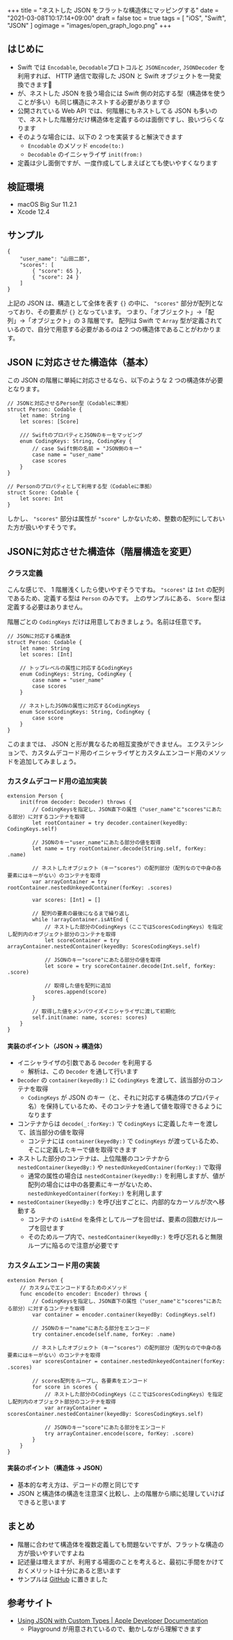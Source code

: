 +++
title = "ネストした JSON をフラットな構造体にマッピングする"
date = "2021-03-08T10:17:14+09:00"
draft = false
toc = true
tags = [ "iOS", "Swift", "JSON" ]
ogimage = "images/open_graph_logo.png"
+++

## はじめに
- Swift では `Encodable`, `Decodable`プロトコルと `JSONEncoder`, `JSONDecoder` を利用すれば、 HTTP 通信で取得した JSON と Swift オブジェクトを一発変換できます🙂
- が、ネストした JSON を扱う場合には Swift 側の対応する型（構造体を使うことが多い）も同じ構造にネストする必要があります😔
- 公開されている Web API では、何階層にもネストしてる JSON も多いので、ネストした階層分だけ構造体を定義するのは面倒ですし、扱いづらくなります
- そのような場合には、以下の 2 つを実装すると解決できます
    - `Encodable` のメソッド `encode(to:)`
    - `Decodable` のイニシャライザ `init(from:)`
- 定義は少し面倒ですが、一度作成してしまえばとても使いやすくなります

## 検証環境
- macOS Big Sur 11.2.1
- Xcode 12.4

## サンプル
```json:解析対象のJSON
{
    "user_name": "山田二郎",
    "scores": [
        { "score": 65 },
        { "score": 24 }
    ]
}
```

上記の JSON は、構造として全体を表す `{}` の中に、 `"scores"` 部分が配列となっており、その要素が `{}` となっています。
つまり、「オブジェクト」->「配列」->「オブジェクト」の 3 階層です。
配列は Swift で `Array` 型が定義されているので、自分で用意する必要があるのは 2 つの構造体であることがわかります。

## JSON に対応させた構造体（基本）
この JSON の階層に単純に対応させるなら、以下のような 2 つの構造体が必要となります。

```swift:JSONの階層に素直に対応させた構造体
// JSONと対応させるPerson型（Codableに準拠）
struct Person: Codable {
    let name: String
    let scores: [Score]

    /// SwiftのプロパティとJSONのキーをマッピング
    enum CodingKeys: String, CodingKey {
        // case Swift側の名前 = "JSON側のキー"
        case name = "user_name"
        case scores
    }
}

// Personのプロパティとして利用する型（Codableに準拠）
struct Score: Codable {
    let score: Int
}
```

しかし、 `"scores"` 部分は属性が `"score"` しかないため、整数の配列にしておいた方が扱いやすそうです。

## JSONに対応させた構造体（階層構造を変更）
### クラス定義
こんな感じで、 1 階層浅くしたら使いやすそうですね。
`"scores"` は `Int` の配列であるため、定義する型は `Person` のみです。
上のサンプルにある、 `Score` 型は定義する必要はありません。

階層ごとの `CodingKeys` だけは用意しておきましょう。名前は任意です。

```swift:JSONと異なる階層構造の構造体
// JSONに対応する構造体
struct Person: Codable {
    let name: String
    let scores: [Int]

    // トップレベルの属性に対応するCodingKeys
    enum CodingKeys: String, CodingKey {
        case name = "user_name"
        case scores
    }
    
    // ネストしたJSONの属性に対応するCodingKeys
    enum ScoresCodingKeys: String, CodingKey {
        case score
    }
}
```

このままでは、 JSON と形が異なるため相互変換ができません。
エクステンションで、カスタムデコード用のイニシャライザとカスタムエンコード用のメソッドを追加してみましょう。

### カスタムデコード用の追加実装
```swift:カスタムデコード用のイニシャライザ
extension Person {
    init(from decoder: Decoder) throws {
        // CodingKeysを指定し、JSON直下の属性（"user_name"と"scores"にあたる部分）に対するコンテナを取得
        let rootContainer = try decoder.container(keyedBy: CodingKeys.self)
        
        // JSONのキー"user_name"にあたる部分の値を取得
        let name = try rootContainer.decode(String.self, forKey: .name)
        
        // ネストしたオブジェクト（キー"scores"）の配列部分（配列なので中身の各要素にはキーがない）のコンテナを取得
        var arrayContainer = try rootContainer.nestedUnkeyedContainer(forKey: .scores)

        var scores: [Int] = []

        // 配列の要素の最後になるまで繰り返し
        while !arrayContainer.isAtEnd {
            // ネストした部分のCodingKeys（ここではScoresCodingKeys）を指定し配列内のオブジェクト部分のコンテナを取得
            let scoreContainer = try arrayContainer.nestedContainer(keyedBy: ScoresCodingKeys.self)
            
            // JSONのキー"score"にあたる部分の値を取得
            let score = try scoreContainer.decode(Int.self, forKey: .score)

            // 取得した値を配列に追加
            scores.append(score)
        }

        // 取得した値をメンバワイズイニシャライザに渡して初期化
        self.init(name: name, scores: scores)
    }
}
```

#### 実装のポイント（JSON -> 構造体）
- イニシャライザの引数である `Decoder` を利用する
    - 解析は、この `Decoder` を通して行います
- `Decoder` の `container(keyedBy:)` に `CodingKeys` を渡して、該当部分のコンテナを取得
    - `CodingKeys` が JSON のキー（と、それに対応する構造体のプロパティ名）を保持しているため、そのコンテナを通して値を取得できるようになります
- コンテナからは `decode(_:forKey:)` で `CodingKeys` に定義したキーを渡して、該当部分の値を取得
    - コンテナには `container(keyedBy:)` で `CodingKeys` が渡っているため、そこに定義したキーで値を取得できます
- ネストした部分のコンテナは、上位階層のコンテナから `nestedContainer(keyedBy:)` や `nestedUnkeyedContainer(forKey:)` で取得
    - 通常の属性の場合は `nestedContainer(keyedBy:)` を利用しますが、値が配列の場合には中の各要素にキーがないため、 `nestedUnkeyedContainer(forKey:)` を利用します
- `nestedContainer(keyedBy:)` を呼び出すごとに、内部的なカーソルが次へ移動する
    - コンテナの `isAtEnd` を条件としてループを回せば、要素の回数だけループを回せます
    - そのためループ内で、`nestedContainer(keyedBy:)` を呼び忘れると無限ループに陥るので注意が必要です

### カスタムエンコード用の実装
```swift:カスタムエンコード用のメソッド
extension Person {
    // カスタムでエンコードするためのメソッド
    func encode(to encoder: Encoder) throws {
        // CodingKeysを指定し、JSON直下の属性（"user_name"と"scores"にあたる部分）に対するコンテナを取得
        var container = encoder.container(keyedBy: CodingKeys.self)
        
        // JSONのキー"name"にあたる部分をエンコード
        try container.encode(self.name, forKey: .name)

        // ネストしたオブジェクト（キー"scores"）の配列部分（配列なので中身の各要素にはキーがない）のコンテナを取得
        var scoresContainer = container.nestedUnkeyedContainer(forKey: .scores)

        // scores配列をループし、各要素をエンコード
        for score in scores {
            // ネストした部分のCodingKeys（ここではScoresCodingKeys）を指定し配列内のオブジェクト部分のコンテナを取得
            var arrayContainer = scoresContainer.nestedContainer(keyedBy: ScoresCodingKeys.self)

            // JSONのキー"score"にあたる部分をエンコード
            try arrayContainer.encode(score, forKey: .score)
        }
    }
}
```

#### 実装のポイント（構造体 -> JSON）
- 基本的な考え方は、デコードの際と同じです
- JSON と構造体の構造を注意深く比較し、上の階層から順に処理していけばできると思います

## まとめ
- 階層に合わせて構造体を複数定義しても問題ないですが、フラットな構造の方が扱いやすいですよね
- 記述量は増えますが、利用する場面のことを考えると、最初に手間をかけておくメリットは十分にあると思います
- サンプルは [GitHub](https://github.com/aokiplayer/swift-sandbox/tree/master/CodableContainer) に置きました

## 参考サイト
- [Using JSON with Custom Types | Apple Developer Documentation](https://developer.apple.com/documentation/foundation/archives_and_serialization/using_json_with_custom_types)
    - Playground が用意されているので、動かしながら理解できます
